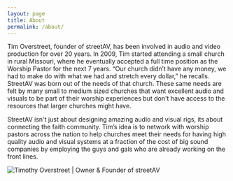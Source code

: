```yaml
---
layout: page
title: About
permalink: /about/
---
```


Tim Overstreet, founder of streetAV, has been involved in audio and video production for over 20 years. In 2009, Tim started attending a small church in rural Missouri, where he eventually accepted a full time position as the Worship Pastor for the next 7 years. “Our church didn’t have any money, we had to make do with what we had and stretch every dollar,” he recalls. StreetAV was born out of the needs of that church. These same needs are felt by many small to medium sized churches that want excellent audio and visuals to be part of their worship experiences but don't have access to the resources that larger churches might have.

StreetAV isn't just about designing amazing audio and visual rigs, its about connecting the faith community. Tim’s idea is to network with worship pastors across the nation to help churches meet their needs for having high quality audio and visual systems at a fraction of the cost of big sound companies by employing the guys and gals who are already working on the front lines.


![Timothy Overstreet | Owner & Founder of streetAV](https://www.streetav.com/assets/img/posts/Tim%20Overstreet.png "Timothy Overstreet")

